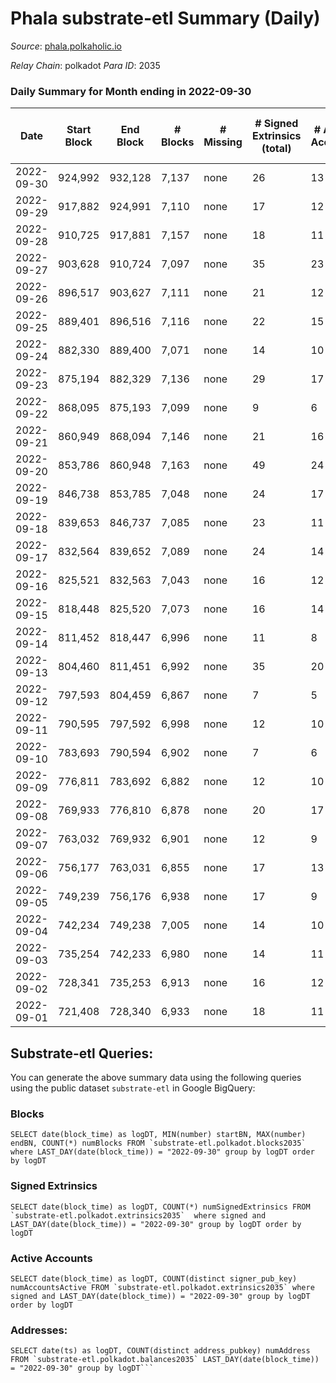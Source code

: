 # Phala substrate-etl Summary (Daily)

_Source_: [phala.polkaholic.io](https://phala.polkaholic.io)

*Relay Chain*: polkadot
*Para ID*: 2035



### Daily Summary for Month ending in 2022-09-30


| Date | Start Block | End Block | # Blocks | # Missing | # Signed Extrinsics (total) | # Active Accounts | # Addresses with Balances | # Events | # Transfers | # XCM Transfers In | # XCM Transfers Out |
| ---- | ----------- | --------- | -------- | --------- | --------------------------- | ----------------- | ------------------------- | -------- | ----------- | ------------------ | ------------------- |
| 2022-09-30 | 924,992 | 932,128 | 7,137 | none  | 26 | 13 | 2,630 | 14,487 | 2 ($1,688.88) |   |   |
| 2022-09-29 | 917,882 | 924,991 | 7,110 | none  | 17 | 12 |  | 14,340 | 2 ($0.63) |   |   |
| 2022-09-28 | 910,725 | 917,881 | 7,157 | none  | 18 | 11 |  | 14,488 | 3 ($1,267.40) | 3 ($97.96) |   |
| 2022-09-27 | 903,628 | 910,724 | 7,097 | none  | 35 | 23 |  | 14,487 | 4 ($346.08) |   | 11 ($60.45) |
| 2022-09-26 | 896,517 | 903,627 | 7,111 | none  | 21 | 12 |  | 14,407 | 6 ($869.35) | 4 ($3.59) | 4 ($250.67) |
| 2022-09-25 | 889,401 | 896,516 | 7,116 | none  | 22 | 15 |  | 14,449 | 5 ($1,399.36) | 2 ($4.85) | 11 ($1,020.13) |
| 2022-09-24 | 882,330 | 889,400 | 7,071 | none  | 14 | 10 |  | 14,273 | 2 ($5,134.91) | 1 ($78.21) | 6 ($38.46) |
| 2022-09-23 | 875,194 | 882,329 | 7,136 | none  | 29 | 17 |  | 14,582 | 4 ($5,135.47) | 9 ($5,099.35) | 11 ($223.81) |
| 2022-09-22 | 868,095 | 875,193 | 7,099 | none  | 9 | 6 |  | 14,277 |   | 1 ($3.09) | 2 ($6.12) |
| 2022-09-21 | 860,949 | 868,094 | 7,146 | none  | 21 | 16 |  | 14,466 | 4 ($117.80) | 1 ($193.81) | 5 ($226.55) |
| 2022-09-20 | 853,786 | 860,948 | 7,163 | none  | 49 | 24 |  | 14,738 | 10 ($630.44) | 2 ($35.23) | 13 ($5,830.48) |
| 2022-09-19 | 846,738 | 853,785 | 7,048 | none  | 24 | 17 | 2,597 | 14,284 | 4 ($119.71) | 1 ($84.77) | 2 ($50.02) |
| 2022-09-18 | 839,653 | 846,737 | 7,085 | none  | 23 | 11 | 2,593 | 14,351 | 1 ($33.49) |   | 1 ($0.094) |
| 2022-09-17 | 832,564 | 839,652 | 7,089 | none  | 24 | 14 | 2,589 | 14,387 | 2 ($32.02) | 3 ($11.02) | 3 ($40.39) |
| 2022-09-16 | 825,521 | 832,563 | 7,043 | none  | 16 | 12 | 2,587 | 14,205 | 4 ($19,006.92) |   |   |
| 2022-09-15 | 818,448 | 825,520 | 7,073 | none  | 16 | 14 | 2,584 | 14,269 | 1 ($19,298.84) |   | 2 ($19.57) |
| 2022-09-14 | 811,452 | 818,447 | 6,996 | none  | 11 | 8 | 2,582 | 14,076 | 1 ($2.41) |   | 1 ($0.10) |
| 2022-09-13 | 804,460 | 811,451 | 6,992 | none  | 35 | 20 | 2,582 | 14,207 | 6 ($33.36) |   | 2 ($37.36) |
| 2022-09-12 | 797,593 | 804,459 | 6,867 | none  | 7 | 5 | 2,581 | 13,794 | 1 ($0.51) |   | 2 ($262.26) |
| 2022-09-11 | 790,595 | 797,592 | 6,998 | none  | 12 | 10 |  | 14,093 |   |   | 1 ($0.093) |
| 2022-09-10 | 783,693 | 790,594 | 6,902 | none  | 7 | 6 |  | 13,864 | 1 ($0.59) |   | 2 ($1,050.59) |
| 2022-09-09 | 776,811 | 783,692 | 6,882 | none  | 12 | 10 |  | 13,853 | 3 ($52.50) |   |   |
| 2022-09-08 | 769,933 | 776,810 | 6,878 | none  | 20 | 17 | 2,578 | 13,914 |   |   | 2 ($3.30) |
| 2022-09-07 | 763,032 | 769,932 | 6,901 | none  | 12 | 9 | 2,577 | 13,903 | 2 ($2.41) | 1 ($0.024) | 3 ($7.90) |
| 2022-09-06 | 756,177 | 763,031 | 6,855 | none  | 17 | 13 | 2,576 | 13,832 | 3 ($44.33) |   | 1 ($4.48) |
| 2022-09-05 | 749,239 | 756,176 | 6,938 | none  | 17 | 9 | 2,573 | 14,012 | 2 ($1,650,974) |   |   |
| 2022-09-04 | 742,234 | 749,238 | 7,005 | none  | 14 | 10 | 2,573 | 14,102 | 2 ($308.93) |   |   |
| 2022-09-03 | 735,254 | 742,233 | 6,980 | none  | 14 | 11 | 2,573 | 14,067 | 7 ($541.88) | 1 ($290.99) |   |
| 2022-09-02 | 728,341 | 735,253 | 6,913 | none  | 16 | 12 | 2,569 | 13,989 | 2 ($1.01) | 5 ($6.14) | 4 ($6.94) |
| 2022-09-01 | 721,408 | 728,340 | 6,933 | none  | 18 | 11 | 2,566 | 14,023 | 6 ($1,045.17) | 3 ($1.12) | 3 ($1.11) |

## Substrate-etl Queries:
You can generate the above summary data using the following queries using the public dataset `substrate-etl` in Google BigQuery:


### Blocks
```
SELECT date(block_time) as logDT, MIN(number) startBN, MAX(number) endBN, COUNT(*) numBlocks FROM `substrate-etl.polkadot.blocks2035`  where LAST_DAY(date(block_time)) = "2022-09-30" group by logDT order by logDT
```


### Signed Extrinsics
```
SELECT date(block_time) as logDT, COUNT(*) numSignedExtrinsics FROM `substrate-etl.polkadot.extrinsics2035`  where signed and LAST_DAY(date(block_time)) = "2022-09-30" group by logDT order by logDT
```


### Active Accounts
```
SELECT date(block_time) as logDT, COUNT(distinct signer_pub_key) numAccountsActive FROM `substrate-etl.polkadot.extrinsics2035` where signed and LAST_DAY(date(block_time)) = "2022-09-30" group by logDT order by logDT
```


### Addresses:
```
SELECT date(ts) as logDT, COUNT(distinct address_pubkey) numAddress FROM `substrate-etl.polkadot.balances2035` LAST_DAY(date(block_time)) = "2022-09-30" group by logDT```


